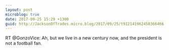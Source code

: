 ```yaml
---
layout: post
microblog: true
date: 2017-09-25 15:29 +1300
guid: http://JacksonOfTrades.micro.blog/2017/09/25/t912141962450366466.html
---
```

RT @GonzoVice: Ah, but we live in a new century now, and the president is not a football fan.
